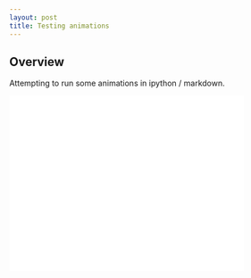 ```yaml
---
layout: post
title: Testing animations
---
```



## Overview

Attempting to run some animations in ipython / markdown.

<iframe width="420" height="315" src="/assets/test.mp4" frameborder="0" allowfullscreen></iframe> 
